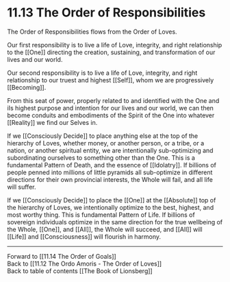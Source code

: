 # 11.13 The Order of Responsibilities

The Order of Responsibilities flows from the Order of Loves. 

Our first responsibility is to live a life of Love, integrity, and right relationship to the [[One]] directing the creation, sustaining, and transformation of our lives and our world. 

Our second responsibility is to live a life of Love, integrity, and right relationship to our truest and highest [[Self]], whom we are progressively [[Becoming]]. 

From this seat of power, properly related to and identified with the One and iIs highest purpose and intention for our lives and our world, we can then become conduits and embodiments of the Spirit of the One into whatever [[Reality]] we find our Selves in. 

If we [[Consciously Decide]] to place anything else at the top of the hierarchy of Loves, whether money, or another person, or a tribe, or a nation, or another spiritual entity, we are intentionally sub-optimizing and subordinating ourselves to something other than the One. This is a fundamental Pattern of Death, and the essence of [[Idolatry]]. If billions of people penned into millions of little pyramids all sub-optimize in different directions for their own provincial interests, the Whole will fail, and all life will suffer.

If we [[Consciously Decide]] to place the [[One]] at the [[Absolute]] top of the hierarchy of Loves, we intentionally optimize to the best, highest, and most worthy thing. This is fundamental Pattern of Life. If billions of sovereign individuals optimize in the same direction for the true wellbeing of the Whole, [[One]], and [[All]], the Whole will succeed, and [[All]] will [[Life]] and [[Consciousness]] will flourish in harmony. 

___

Forward to [[11.14 The Order of Goals]]  
Back to [[11.12 The Ordo Amoris - The Order of Loves]]  
Back to table of contents [[The Book of Lionsberg]]  


